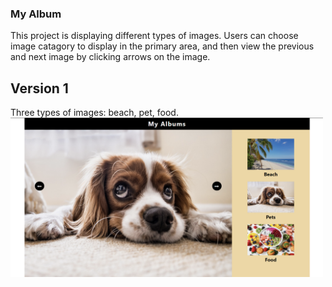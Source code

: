 ### My Album

This project is displaying different types of images.
Users can choose image catagory to display in the primary area, and then view the previous and next image by clicking arrows on the image.

## Version 1
Three types of images: beach, pet, food.
<img src="public/app-screenshot.PNG" width="500px" alt="my album app" />